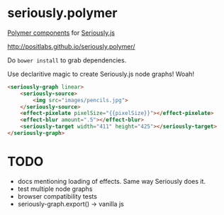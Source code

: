 # seriously.polymer

[Polymer components][2] for [Seriously.js][1]

http://positlabs.github.io/seriously.polymer/

Do `bower install` to grab dependencies.


Use declaritive magic to create Seriously.js node graphs! Woah!

```html
<seriously-graph linear>
	<seriously-source>
		<img src="images/pencils.jpg">
	</seriously-source>
	<effect-pixelate pixelSize="{{pixelSize}}"></effect-pixelate>
	<effect-blur amount=".5"></effect-blur>
	<seriously-target width="411" height="425"></seriously-target>
</seriously-graph>

```


TODO
=====

- docs mentioning loading of effects. Same way Seriously does it.
- test multiple node graphs
- browser compatibility tests
- seriously-graph.export() -> vanilla js

[1]:https://github.com/brianchirls/Seriously.js
[2]:http://polymer-project.org

